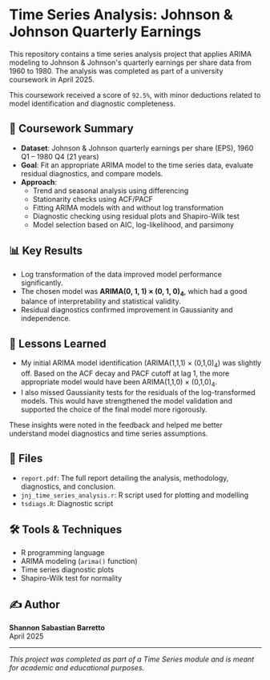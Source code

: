 # Time Series Analysis: Johnson & Johnson Quarterly Earnings

This repository contains a time series analysis project that applies ARIMA modeling to Johnson & Johnson's quarterly earnings per share data from 1960 to 1980. The analysis was completed as part of a university coursework in April 2025. 

This coursework received a score of `92.5%`, with minor deductions related to model identification and diagnostic completeness.

## 📄 Coursework Summary

- **Dataset**: Johnson & Johnson quarterly earnings per share (EPS), 1960 Q1 – 1980 Q4 (21 years)
- **Goal**: Fit an appropriate ARIMA model to the time series data, evaluate residual diagnostics, and compare models.
- **Approach**:
  - Trend and seasonal analysis using differencing
  - Stationarity checks using ACF/PACF
  - Fitting ARIMA models with and without log transformation
  - Diagnostic checking using residual plots and Shapiro-Wilk test
  - Model selection based on AIC, log-likelihood, and parsimony

## 📊 Key Results

- Log transformation of the data improved model performance significantly.
- The chosen model was **ARIMA(0, 1, 1) × (0, 1, 0)<sub>4</sub>**, which had a good balance of interpretability and statistical validity.
- Residual diagnostics confirmed improvement in Gaussianity and independence.

## 🧠 Lessons Learned

- My initial ARIMA model identification (ARIMA(1,1,1) × (0,1,0)<sub>4</sub>) was slightly off. Based on the ACF decay and PACF cutoff at lag 1, the more appropriate model would have been ARIMA(1,1,0) × (0,1,0)<sub>4</sub>.
- I also missed Gaussianity tests for the residuals of the log-transformed models. This would have strengthened the model validation and supported the choice of the final model more rigorously.

These insights were noted in the feedback and helped me better understand model diagnostics and time series assumptions.

## 📁 Files

- `report.pdf`: The full report detailing the analysis, methodology, diagnostics, and conclusion.
- `jnj_time_series_analysis.r`: R script used for plotting and modelling
- `tsdiags.R`: Diagnostic script

## 🛠 Tools & Techniques

- R programming language
- ARIMA modeling (`arima()` function)
- Time series diagnostic plots
- Shapiro-Wilk test for normality

## ✍️ Author

**Shannon Sabastian Barretto**  
April 2025

---

*This project was completed as part of a Time Series module and is meant for academic and educational purposes.*
